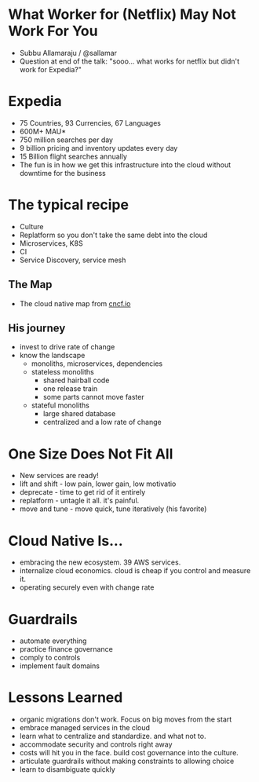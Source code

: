 # What Worker for (Netflix) May Not Work For You
* Subbu Allamaraju / @sallamar
* Question at end of the talk: "sooo... what works for netflix but didn't work for Expedia?"

# Expedia
* 75 Countries, 93 Currencies, 67 Languages
* 600M+ MAU*
* 750 million searches per day
* 9 billion pricing and inventory updates every day
* 15 Billion flight searches annually
* The fun is in how we get this infrastructure into the cloud without downtime for the business

# The typical recipe
* Culture
* Replatform so you don't take the same debt into the cloud
* Microservices, K8S
* CI
* Service Discovery, service mesh

## The Map
* The cloud native map from [cncf.io](https://www.cncf.io/)

## His journey
* invest to drive rate of change
* know the landscape
  * monoliths, microservices, dependencies
  * stateless monoliths
    * shared hairball code
    * one release train
    * some parts cannot move faster
  * stateful monoliths
    * large shared database
    * centralized and a low rate of change

# One Size Does Not Fit All
* New services are ready!
* lift and shift - low pain, lower gain, low motivatio
* deprecate - time to get rid of it entirely
* replatform - untagle it all. it's painful.
* move and tune - move quick, tune iteratively (his favorite)

# Cloud Native Is...
* embracing the new ecosystem. 39 AWS services.
* internalize cloud economics. cloud is cheap if you control and measure it.
* operating securely even with change rate

# Guardrails
* automate everything
* practice finance governance
* comply to controls
* implement fault domains

# Lessons Learned
* organic migrations don't work. Focus on big moves from the start
* embrace managed services in the cloud
* learn what to centralize and standardize. and what not to.
* accommodate security and controls right away
* costs will hit you in the face. build cost governance into the culture.
* articulate guardrails without making constraints to allowing choice
* learn to disambiguate quickly
